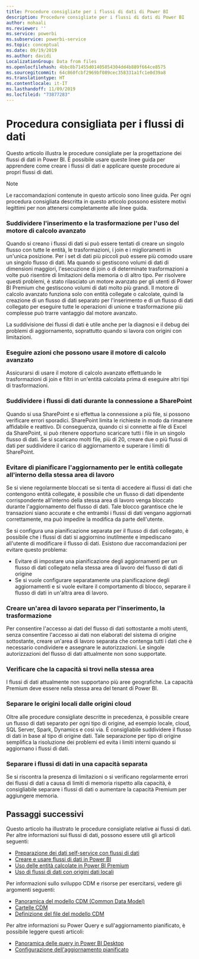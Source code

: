 ```yaml
---
title: Procedure consigliate per i flussi di dati di Power BI
description: Procedure consigliate per i flussi di dati di Power BI
author: mohaali
ms.reviewer: ''
ms.service: powerbi
ms.subservice: powerbi-service
ms.topic: conceptual
ms.date: 09/19/2019
ms.author: davidi
LocalizationGroup: Data from files
ms.openlocfilehash: 4bbc8b71455d01405854304dd4b889f664ce8575
ms.sourcegitcommit: 64c860fcbf2969bf089cec358331a1fc1e0d39a8
ms.translationtype: HT
ms.contentlocale: it-IT
ms.lasthandoff: 11/09/2019
ms.locfileid: "73877283"
---
```

# <a name="dataflows-best-practice"></a>Procedura consigliata per i flussi di dati

Questo articolo illustra le procedure consigliate per la progettazione dei flussi di dati in Power BI. È possibile usare queste linee guida per apprendere come creare i flussi di dati e applicare queste procedure ai propri flussi di dati.

> [!NOTE]
> Le raccomandazioni contenute in questo articolo sono linee guida. Per ogni procedura consigliata descritta in questo articolo possono esistere motivi legittimi per non attenersi completamente alle linee guida. 
> 
> 

### <a name="split-ingestion-and-transformation-to-use-the-enhanced-compute-engine"></a>Suddividere l'inserimento e la trasformazione per l'uso del motore di calcolo avanzato

Quando si creano i flussi di dati si può essere tentati di creare un singolo flusso con tutte le entità, le trasformazioni, i join e i miglioramenti in un'unica posizione. Per i set di dati più piccoli può essere più comodo usare un singolo flusso di dati. Ma quando si gestiscono volumi di dati di dimensioni maggiori, l'esecuzione di join o di determinate trasformazioni a volte può risentire di limitazioni della memoria o di altro tipo. Per risolvere questi problemi, è stato rilasciato un motore avanzato per gli utenti di Power BI Premium che gestiscono volumi di dati molto più grandi. Il motore di calcolo avanzato funziona solo con entità collegate o calcolate, quindi la creazione di un flusso di dati separato per l'inserimento e di un flusso di dati collegato per eseguire tutte le operazioni di unione e trasformazione più complesse può trarre vantaggio dal motore avanzato.

La suddivisione dei flussi di dati è utile anche per la diagnosi e il debug dei problemi di aggiornamento, soprattutto quando si lavora con origini con limitazioni.

### <a name="perform-actions-that-can-use-the-enhanced-compute-engine"></a>Eseguire azioni che possono usare il motore di calcolo avanzato

Assicurarsi di usare il motore di calcolo avanzato effettuando le trasformazioni di join e filtri in un'entità calcolata prima di eseguire altri tipi di trasformazioni.

### <a name="split-dataflows-when-connecting-to-sharepoint"></a>Suddividere i flussi di dati durante la connessione a SharePoint

Quando si usa SharePoint e si effettua la connessione a più file, si possono verificare errori sporadici. SharePoint limita le richieste in modo da rimanere affidabile e reattivo. Di conseguenza, quando ci si connette ai file di Excel da SharePoint, si può ritenere opportuno scaricare tutti i file in un singolo flusso di dati. Se si scaricano molti file, più di 20, creare due o più flussi di dati per suddividere il carico di aggiornamento e superare i limiti di SharePoint.

### <a name="avoid-scheduling-refresh-for-linked-entities-inside-the-same-workspace"></a>Evitare di pianificare l'aggiornamento per le entità collegate all'interno della stessa area di lavoro

Se si viene regolarmente bloccati se si tenta di accedere ai flussi di dati che contengono entità collegate, è possibile che un flusso di dati dipendente corrispondente all'interno della stessa area di lavoro venga bloccato durante l'aggiornamento del flusso di dati. Tale blocco garantisce che le transazioni siano accurate e che entrambi i flussi di dati vengano aggiornati correttamente, ma può impedire la modifica da parte dell'utente. 

Se si configura una pianificazione separata per il flusso di dati collegato, è possibile che i flussi di dati si aggiornino inutilmente e impediscano all'utente di modificare il flusso di dati. Esistono due raccomandazioni per evitare questo problema: 

* Evitare di impostare una pianificazione degli aggiornamenti per un flusso di dati collegato nella stessa area di lavoro del flusso di dati di origine
* Se si vuole configurare separatamente una pianificazione degli aggiornamenti e si vuole evitare il comportamento di blocco, separare il flusso di dati in un'altra area di lavoro.

### <a name="create-a-separate-workspace-for-ingestion-transformation"></a>Creare un'area di lavoro separata per l'inserimento, la trasformazione

Per consentire l'accesso ai dati del flusso di dati sottostante a molti utenti, senza consentire l'accesso ai dati non elaborati del sistema di origine sottostante, creare un'area di lavoro separata che contenga tutti i dati che è necessario condividere e assegnare le autorizzazioni. Le singole autorizzazioni del flusso di dati attualmente non sono supportate.

### <a name="ensure-capacity-is-in-the-same-region"></a>Verificare che la capacità si trovi nella stessa area

I flussi di dati attualmente non supportano più aree geografiche. La capacità Premium deve essere nella stessa area del tenant di Power BI.

### <a name="separate-on-premises-sources-from-cloud-sources"></a>Separare le origini locali dalle origini cloud

Oltre alle procedure consigliate descritte in precedenza, è possibile creare un flusso di dati separato per ogni tipo di origine, ad esempio locale, cloud, SQL Server, Spark, Dynamics e così via. È consigliabile suddividere il flusso di dati in base al tipo di origine dati. Tale separazione per tipo di origine semplifica la risoluzione dei problemi ed evita i limiti interni quando si aggiornano i flussi di dati.

### <a name="separate-dataflows-into-a-separate-capacity"></a>Separare i flussi di dati in una capacità separata

Se si riscontra la presenza di limitazioni o si verificano regolarmente errori dei flussi di dati a causa di limiti di memoria rispetto alla capacità, è consigliabile separare i flussi di dati o aumentare la capacità Premium per aggiungere memoria.

## <a name="next-steps"></a>Passaggi successivi

Questo articolo ha illustrato le procedure consigliate relative ai flussi di dati. Per altre informazioni sui flussi di dati, possono essere utili gli articoli seguenti:

* [Preparazione dei dati self-service con flussi di dati](service-dataflows-overview.md)
* [Creare e usare flussi di dati in Power BI](service-dataflows-create-use.md)
* [Uso delle entità calcolate in Power BI Premium](service-dataflows-computed-entities-premium.md)
* [Uso di flussi di dati con origini dati locali](service-dataflows-on-premises-gateways.md)

Per informazioni sullo sviluppo CDM e risorse per esercitarsi, vedere gli argomenti seguenti:
* [Panoramica del modello CDM (Common Data Model)](https://docs.microsoft.com/powerapps/common-data-model/overview)
* [Cartelle CDM](https://go.microsoft.com/fwlink/?linkid=2045304)
* [Definizione del file del modello CDM](https://go.microsoft.com/fwlink/?linkid=2045521)


Per altre informazioni su Power Query e sull'aggiornamento pianificato, è possibile leggere questi articoli:
* [Panoramica delle query in Power BI Desktop](desktop-query-overview.md)
* [Configurazione dell'aggiornamento pianificato](refresh-scheduled-refresh.md)
